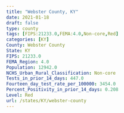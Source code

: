 ```yaml
---
title: "Webster County, KY"
date: 2021-01-18
draft: false
type: county
tags: [FIPS:21233.0,FEMA:4.0,Non-core,Red]
categories: [KY]
County: Webster County
State: KY
FIPS: 21233.0
FEMA_Region: 4.0
Population: 12942.0
NCHS_Urban_Rural_Classification: Non-core
Tests_in_prior_14_days: 447.0
Fourteen_day_test_rate_per_100000: 3454.0
Percent_Positivity_in_prior_14_days: 0.208
Level: Red
url: /states/KY/webster-county
---
```



